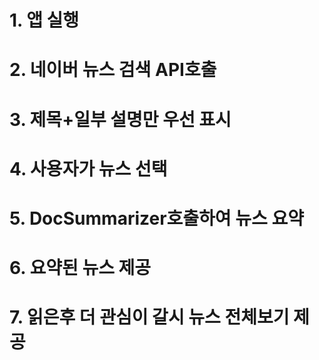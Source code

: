 # 1. 앱 실행

# 2. 네이버 뉴스 검색 API호출

# 3. 제목+일부 설명만 우선 표시

# 4. 사용자가 뉴스 선택

# 5. DocSummarizer호출하여 뉴스 요약

# 6. 요약된 뉴스 제공

# 7. 읽은후 더 관심이 갈시 뉴스 전체보기 제공
